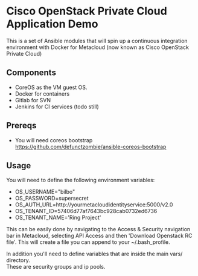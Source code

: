 # Cisco OpenStack Private Cloud Application Demo

This is a set of Ansible modules that will spin up a continuous
integration environment with Docker for Metacloud (now known as
Cisco OpenStack Private Cloud)

## Components

* CoreOS as the VM guest OS. 
* Docker for containers 
* Gitlab for SVN
* Jenkins for CI services (todo still)

## Prereqs

* You will need coreos bootstrap https://github.com/defunctzombie/ansible-coreos-bootstrap 

## Usage

You will need to define the following environment variables:

* OS_USERNAME="bilbo"
* OS_PASSWORD=supersecret
* OS_AUTH_URL=http://yourmetacloudidentityservice:5000/v2.0
* OS_TENANT_ID=57406d77af7643bc928cab0732ed6736
* OS_TENANT_NAME='Ring Project'

This can be easily done by navigating to the Access & Security navigation bar in Metacloud, selecting API Access and then 'Download Openstack RC file'.  This will create a file you can append to your ~/.bash_profile.


In addition you'll need to define variables that are inside the main vars/ directory.  
These are security groups and ip pools. 


